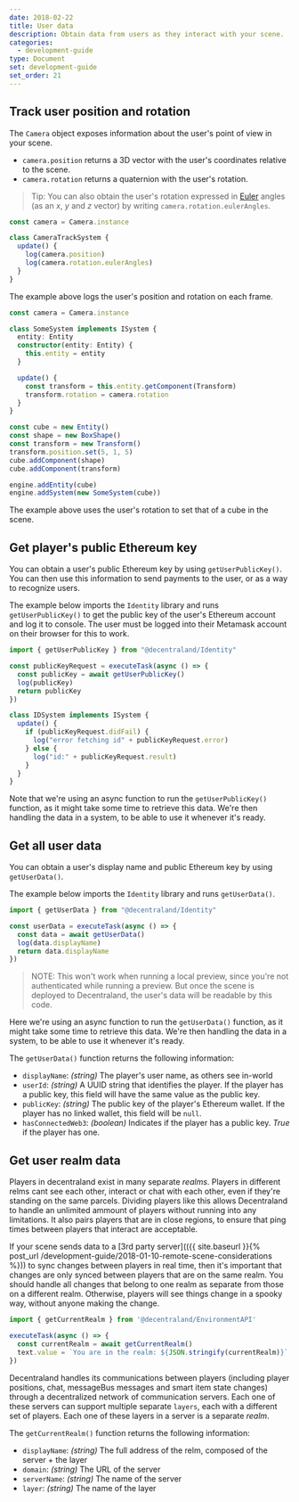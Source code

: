 ```yaml
---
date: 2018-02-22
title: User data
description: Obtain data from users as they interact with your scene.
categories:
  - development-guide
type: Document
set: development-guide
set_order: 21
---
```


## Track user position and rotation

The `Camera` object exposes information about the user's point of view in your scene.

- `camera.position` returns a 3D vector with the user's coordinates relative to the scene.
- `camera.rotation` returns a quaternion with the user's rotation.

> Tip: You can also obtain the user's rotation expressed in [Euler](https://en.wikipedia.org/wiki/Euler_angles) angles (as an _x_, _y_ and _z_ vector) by writing `camera.rotation.eulerAngles`.

```ts
const camera = Camera.instance

class CameraTrackSystem {
  update() {
    log(camera.position)
    log(camera.rotation.eulerAngles)
  }
}
```

The example above logs the user's position and rotation on each frame.

```ts
const camera = Camera.instance

class SomeSystem implements ISystem {
  entity: Entity
  constructor(entity: Entity) {
    this.entity = entity
  }

  update() {
    const transform = this.entity.getComponent(Transform)
    transform.rotation = camera.rotation
  }
}

const cube = new Entity()
const shape = new BoxShape()
const transform = new Transform()
transform.position.set(5, 1, 5)
cube.addComponent(shape)
cube.addComponent(transform)

engine.addEntity(cube)
engine.addSystem(new SomeSystem(cube))
```

The example above uses the user's rotation to set that of a cube in the scene.

## Get player's public Ethereum key

You can obtain a user's public Ethereum key by using `getUserPublicKey()`. You can then use this information to send payments to the user, or as a way to recognize users.

The example below imports the `Identity` library and runs `getUserPublicKey()` to get the public key of the user's Ethereum account and log it to console. The user must be logged into their Metamask account on their browser for this to work.

```ts
import { getUserPublicKey } from "@decentraland/Identity"

const publicKeyRequest = executeTask(async () => {
  const publicKey = await getUserPublicKey()
  log(publicKey)
  return publicKey
})

class IDSystem implements ISystem {
  update() {
    if (publicKeyRequest.didFail) {
      log("error fetching id" + publicKeyRequest.error)
    } else {
      log("id:" + publicKeyRequest.result)
    }
  }
}
```

Note that we're using an async function to run the `getUserPublicKey()` function, as it might take some time to retrieve this data. We're then handling the data in a system, to be able to use it whenever it's ready.


## Get all user data

You can obtain a user's display name and public Ethereum key by using `getUserData()`.

The example below imports the `Identity` library and runs `getUserData()`.

```ts
import { getUserData } from "@decentraland/Identity"

const userData = executeTask(async () => {
  const data = await getUserData()
  log(data.displayName)
  return data.displayName
})
```

> NOTE: This won't work when running a local preview, since you're not authenticated while running a preview. But once the scene is deployed to Decentraland, the user's data will be readable by this code.

Here we're using an async function to run the `getUserData()` function, as it might take some time to retrieve this data. We're then handling the data in a system, to be able to use it whenever it's ready.


The `getUserData()` function returns the following information:

- `displayName`: _(string)_ The player's user name, as others see in-world 
- `userId`: _(string)_ A UUID string that identifies the player. If the player has a public key, this field will have the same value as the public key.
- `publicKey`: _(string)_ The public key of the player's Ethereum wallet. If the player has no linked wallet, this field will be `null`.
- `hasConnectedWeb3`: _(boolean)_ Indicates if the player has a public key. _True_ if the player has one.


## Get user realm data

Players in decentraland exist in many separate _realms_. Players in different relms cant see each other, interact or chat with each other, even if they're standing on the same parcels. Dividing players like this allows Decentraland to handle an unlimited ammount of players without running into any limitations. It also pairs players that are in close regions, to ensure that ping times between players that interact are acceptable.

If your scene sends data to a [3rd party server](({{ site.baseurl }}{% post_url /development-guide/2018-01-10-remote-scene-considerations %})) to sync changes between players in real time, then it's important that changes are only synced between players that are on the same realm. You should handle all changes that belong to one realm as separate from those on a different realm. Otherwise, players will see things change in a spooky way, without anyone making the change.


```ts
import { getCurrentRealm } from '@decentraland/EnvironmentAPI'

executeTask(async () => {
  const currentRealm = await getCurrentRealm()
  text.value = `You are in the realm: ${JSON.stringify(currentRealm)}`
})
```

Decentraland handles its communications between players (including player positions, chat, messageBus messages and smart item state changes) through a decentralized network of communication servers. Each one of these servers can support multiple separate `layers`, each with a different set of players. Each one of these layers in a server is a separate _realm_.

The `getCurrentRealm()` function returns the following information:

- `displayName`: _(string)_ The full address of the relm, composed of the server + the layer
- `domain`: _(string)_ The URL of the server
- `serverName`: _(string)_ The name of the server
- `layer`: _(string)_ The name of the layer

